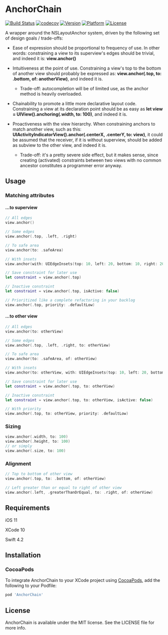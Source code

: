 # AnchorChain

[![Build Status](https://travis-ci.com/Gillfrost/AnchorChain.svg?branch=master)](https://travis-ci.com/Gillfrost/AnchorChain)
[![codecov](https://codecov.io/gh/Gillfrost/AnchorChain/branch/master/graph/badge.svg)](https://codecov.io/gh/Gillfrost/AnchorChain)
[![Version](https://img.shields.io/cocoapods/v/AnchorChain.svg?style=flat)](https://cocoapods.org/pods/AnchorChain)
[![Platform](https://img.shields.io/cocoapods/p/AnchorChain.svg?style=flat)](https://cocoapods.org/pods/AnchorChain)
[![License](https://img.shields.io/cocoapods/l/AnchorChain.svg?style=flat)](https://cocoapods.org/pods/AnchorChain)

A wrapper around the NSLayoutAnchor system, driven by the following set of design goals / trade-offs:

- Ease of expression should be proportional to frequency of use. In other words: constraining a view to its superview's edges should be trivial, and indeed it is: **view.anchor()**

- Intuitiveness at the point of use. Constraining a view's top to the bottom of another view should probably be expressed as: **view.anchor(.top, to: .bottom, of: anotherView)**, and indeed it is.
  - Trade-off: autocompletion will be of limited use, as the anchor method is heavily overloaded.

- Chainability to promote a little more declarative layout code. Constraining a view at its declaration point should be as easy as **let view = UIView().anchoring(.width, to: 100)**, and indeed it is.

- Proactiveness with the view hierarchy. When constraining anchors to match another view, such as this: **UIActivityIndicatorView().anchor(.centerX, .centerY, to: view)**, it could be assumed that the receiver, if it is without superview, should be added as subview to the other view, and indeed it is.
  - Trade-off: it's a pretty severe side effect, but it makes sense, since creating (activated) constraints between two views with no common ancestor constitutes a programmer error anyway.

## Usage

### Matching attributes

#### ...to superview
```swift
// All edges
view.anchor()

// Some edges
view.anchor(.top, .left, .right)

// To safe area
view.anchor(to: .safeArea)

// With insets
view.anchor(with: UIEdgeInsets(top: 10, left: 20, bottom: 10, right: 20))

// Save constraint for later use
let constraint = view.anchor(.top)

// Inactive constraint
let constraint = view.anchor(.top, isActive: false)

// Prioritized like a complete refactoring in your backlog
view.anchor(.top, priority: .defaultLow)
```

#### ...to other view

```swift
// All edges
view.anchor(to: otherView)

// Some edges
view.anchor(.top, .left, .right, to: otherView)

// To safe area
view.anchor(to: .safeArea, of: otherView)

// With insets
view.anchor(to: otherView, with: UIEdgeInsets(top: 10, left: 20, bottom: 10, right: 20))

// Save constraint for later use
let constraint = view.anchor(.top, to: otherView)

// Inactive constraint
let constraint = view.anchor(.top, to: otherView, isActive: false)

// With priority
view.anchor(.top, to: otherView, priority: .defaultLow)
```

### Sizing

```swift
view.anchor(.width, to: 100)
view.anchor(.height, to: 100)
// or simply
view.anchor(.size, to: 100)
```

### Alignment

```swift
// Top to bottom of other view
view.anchor(.top, to: .bottom, of: otherView)

// Left greater than or equal to right of other view
view.anchor(.left, .greaterThanOrEqual, to: .right, of: otherView)
```

## Requirements

iOS 11

XCode 10

Swift 4.2

## Installation

### CocoaPods

To integrate AnchorChain to your XCode project using [CocoaPods](https://cocoapods.org),
add the following to your Podfile:

```ruby
pod 'AnchorChain'
```

## License

AnchorChain is available under the MIT license. See the LICENSE file for more info.
